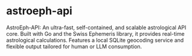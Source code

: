 # astroeph-api
AstroEph-API: An ultra-fast, self-contained, and scalable astrological API core. Built with Go and the Swiss Ephemeris library, it provides real-time astrological calculations. Features a local SQLite geocoding service and flexible output tailored for human or LLM consumption.
